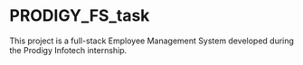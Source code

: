 # PRODIGY_FS_task
This project is a full-stack Employee Management System developed during the Prodigy Infotech internship.
